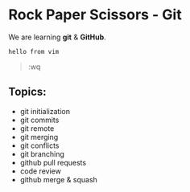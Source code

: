 # Rock Paper Scissors - Git

We are learning **git** & **GitHub**.

`hello from vim`

> :wq

## Topics:

- git initialization
- git commits
- git remote
- git merging
- git conflicts
- git branching
- github pull requests
- code review
- github merge & squash

